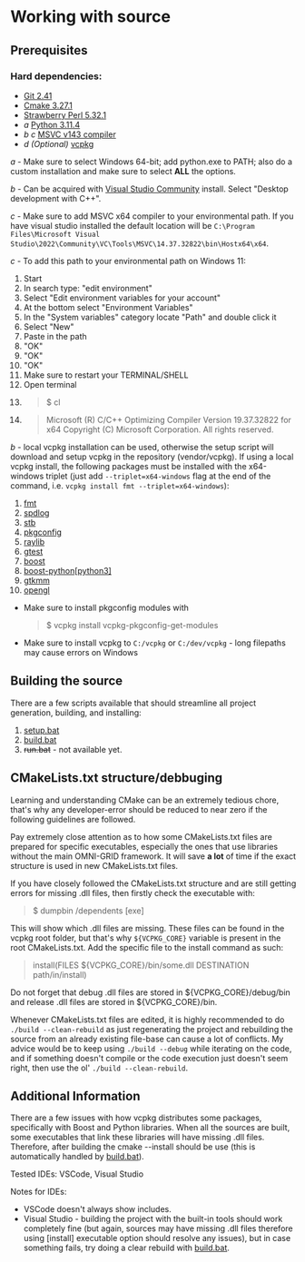 # Working with source

## Prerequisites

### Hard dependencies:

* [Git 2.41](https://git-scm.com/download/win)
* [Cmake 3.27.1](https://cmake.org/download/)
* [Strawberry Perl 5.32.1](https://strawberryperl.com/)
* *a* [Python 3.11.4](https://www.python.org/downloads/)
* *b* *c* [MSVC v143 compiler](https://visualstudio.microsoft.com/visual-cpp-build-tools/)
* *d* _(Optional)_ [vcpkg](https://vcpkg.io/en/getting-started)

*a* - Make sure to select Windows 64-bit; add python.exe to PATH; also do a custom installation and make sure to select __ALL__ the options.

*b* - Can be acquired with [Visual Studio Community](https://visualstudio.microsoft.com/vs/community/) install. Select "Desktop development with C++".

*c* - Make sure to add MSVC x64 compiler to your environmental path. If you have visual studio installed the default location will be ``C:\Program Files\Microsoft Visual Studio\2022\Community\VC\Tools\MSVC\14.37.32822\bin\Hostx64\x64``.

*c* - To add this path to your environmental path on Windows 11:

1. Start
2. In search type: "edit environment"
3. Select "Edit environment variables for your account"
4. At the bottom select "Environment Variables"
5. In the "System variables" category locate "Path" and double click it
6. Select "New"
7. Paste in the path
8. "OK"
9. "OK"
10. "OK"
11. Make sure to restart your TERMINAL/SHELL
12. Open terminal
13. > $ cl
14. > Microsoft (R) C/C++ Optimizing Compiler Version 19.37.32822 for x64 Copyright (C) Microsoft Corporation.  All rights reserved.

*b* - local vcpkg installation can be used, otherwise the setup script will download and setup vcpkg in the repository (vendor/vcpkg). If using a local vcpkg install, the following packages must be installed with the x64-windows triplet (just add ``--triplet=x64-windows`` flag at the end of the command, i.e. ``vcpkg install fmt --triplet=x64-windows``):

1. [fmt](https://github.com/fmtlib/fmt)
2. [spdlog](https://github.com/gabime/spdlog)
3. [stb](https://github.com/nothings/stb)
4. [pkgconfig](https://github.com/pkgconf/pkgconf)
5. [raylib](https://github.com/raysan5/raylib)
6. [gtest](https://github.com/google/googletest)
7. [boost](https://github.com/boostorg/boost)
8. [boost-python[python3]](https://github.com/boostorg/python)
9. [gtkmm](https://github.com/GNOME/gtkmm)
10. [opengl](https://www.opengl.org/)

* Make sure to install pkgconfig modules with
  > $ vcpkg install vcpkg-pkgconfig-get-modules
* Make sure to install vcpkg to ``C:/vcpkg`` or ``C:/dev/vcpkg`` - long filepaths may cause errors on Windows

## Building the source

There are a few scripts available that should streamline all project generation, building, and installing:

1. [setup.bat](setup.md)
2. [build.bat](build.md)
3. ~~run.bat~~ - not available yet.

## CMakeLists.txt structure/debbuging

Learning and understanding CMake can be an extremely tedious chore, that's why any developer-error should be reduced to near zero if the following guidelines are followed.

Pay extremely close attention as to how some CMakeLists.txt files are prepared for specific executables, especially the ones that use libraries without the main OMNI-GRID framework. It will save __a lot__ of time if the exact structure is used in new CMakeLists.txt files.

If you have closely followed the CMakeLists.txt structure and are still getting errors for missing .dll files, then firstly check the executable with:

> $ dumpbin /dependents [exe]

This will show which .dll files are missing. These files can be found in the vcpkg root folder, but that's why ``${VCPKG_CORE}`` variable is present in the root CMakeLists.txt. Add the specific file to the install command as such:

> install(FILES ${VCPKG_CORE}/bin/some.dll DESTINATION path/in/install)

Do not forget that debug .dll files are stored in ${VCPKG_CORE}/debug/bin and release .dll files are stored in ${VCPKG_CORE}/bin.

Whenever CMakeLists.txt files are edited, it is highly recommended to do ``./build --clean-rebuild`` as just regenerating the project and rebuilding the source from an already existing file-base can cause a lot of conflicts. My advice would be to keep using ``./build --debug`` while iterating on the code, and if something doesn't compile or the code execution just doesn't seem right, then use the ol' ``./build --clean-rebuild``.

## Additional Information

There are a few issues with how vcpkg distributes some packages, specifically with Boost and Python libraries. When all the sources are built, some executables that link these libraries will have missing .dll files. Therefore, after building the cmake --install should be use (this is automatically handled by [build.bat](build.md)).

Tested IDEs:
VSCode, Visual Studio

Notes for IDEs:

* VSCode doesn't always show includes.
* Visual Studio - building the project with the built-in tools should work completely fine (but again, sources may have missing .dll files therefore using [install] executable option should resolve any issues), but in case something fails, try doing a clear rebuild with [build.bat](build.md).
